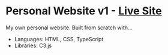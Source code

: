 # Personal Website v1 - [Live Site](https://carson274.github.io/Personal-Website)
My own personal website. Built from scratch with...
* Languages: HTML, CSS, TypeScript
* Libraries: C3.js
